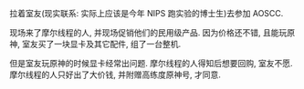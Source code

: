 拉着室友(现实联系: 实际上应该是今年 NIPS 跑实验的博士生)去参加 AOSCC.

现场来了摩尔线程的人, 并现场促销他们的民用级产品. 因为价格还不错, 且能玩原神, 室友买了一块显卡及其它配件, 组了一台整机.

但是室友玩原神的时候显卡经常出问题. 摩尔线程的人得知后想要回购, 室友不愿. 摩尔线程的人只好出了大价钱, 并附赠高练度原神号, 才同意.
